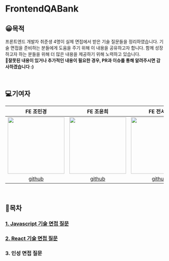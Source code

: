 # FrontendQABank

## 😀목적

프론트엔드 개발자 취준생 4명이 실제 면접에서 받은 기술 질문들을 정리하였습니다. 기술 면접을 준비하는 분들에게 도움을 주기 위해 이 내용을 공유하고자 합니다. 함께 성장하고자 하는 분들을 위해 더 많은 내용을 제공하기 위해 노력하고 있습니다. <br>
**🚨잘못된 내용이 있거나 추가적인 내용이 필요한 경우, PR과 이슈를 통해 알려주시면 감사하겠습니다 :)**

<br/>

## 💻기여자

|                                                         **FE 조민경**                                                         |                                                               **FE 조윤희**                                                               |                                                  **FE 전서희**                                                   |                                                    **FE 황혜명**                                                     |
| :---------------------------------------------------------------------------------------------------------------------------: | :---------------------------------------------------------------------------------------------------------------------------------------: | :--------------------------------------------------------------------------------------------------------------: | :------------------------------------------------------------------------------------------------------------------: |
|                     <img src="https://avatars.githubusercontent.com/u/67677374?v=4" height=180 width=180>                     |                           <img src="https://avatars.githubusercontent.com/u/102465469?v=4" height=180 width=180>                           |              <img src="https://avatars.githubusercontent.com/u/78894678?v=4" height=180 width=180>               |                <img src="https://avatars.githubusercontent.com/u/87015026?v=4" height=180 width=180>                 |
|  [github](https://github.com/minkyeongJ) |                 [github](https://github.com/unidagit)               |      [github](https://github.com/SeoHee3478)       |      [github](https://github.com/CosmicLatte009) 

<br/>

## 🐥목차

### [1. Javascript 기술 면접 질문](https://github.com/FrontEndQABank/Javascript)

### [2. React 기술 면접 질문](https://github.com/FrontEndQABank/React)

### 3. 인성 면접 질문
